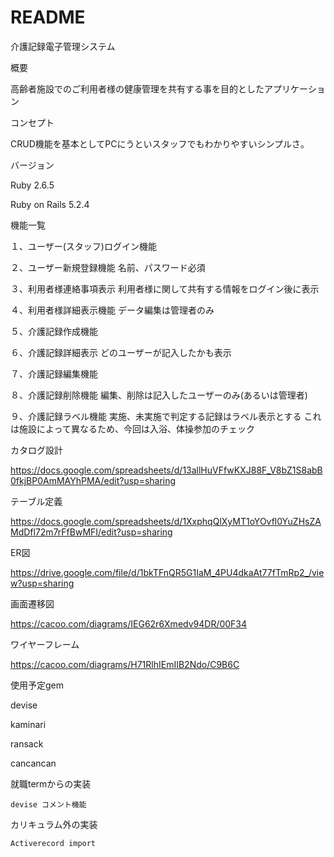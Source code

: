 # README

介護記録電子管理システム

概要

高齢者施設でのご利用者様の健康管理を共有する事を目的としたアプリケーション

コンセプト

CRUD機能を基本としてPCにうといスタッフでもわかりやすいシンプルさ。

バージョン

Ruby 2.6.5

Ruby on Rails 5.2.4

機能一覧

１、ユーザー(スタッフ)ログイン機能

２、ユーザー新規登録機能
        名前、パスワード必須

３、利用者様連絡事項表示
        利用者様に関して共有する情報をログイン後に表示

４、利用者様詳細表示機能
        データ編集は管理者のみ

５、介護記録作成機能

６、介護記録詳細表示
        どのユーザーが記入したかも表示

７、介護記録編集機能

８、介護記録削除機能
        編集、削除は記入したユーザーのみ(あるいは管理者)  

９、介護記録ラベル機能
        実施、未実施で判定する記録はラベル表示とする
        これは施設によって異なるため、今回は入浴、体操参加のチェック

カタログ設計

https://docs.google.com/spreadsheets/d/13allHuVFfwKXJ88F_V8bZ1S8abB0fkjBP0AmMAYhPMA/edit?usp=sharing

テーブル定義

https://docs.google.com/spreadsheets/d/1XxphqQlXyMT1oYOvfl0YuZHsZAMdDfl72m7rFfBwMFI/edit?usp=sharing

ER図

https://drive.google.com/file/d/1bkTFnQR5G1IaM_4PU4dkaAt77fTmRp2_/view?usp=sharing

画面遷移図

https://cacoo.com/diagrams/IEG62r6Xmedv94DR/00F34

ワイヤーフレーム

https://cacoo.com/diagrams/H71RlhIEmIIB2Ndo/C9B6C

使用予定gem

devise

kaminari

ransack

cancancan

就職termからの実装

    devise コメント機能

カリキュラム外の実装

    Activerecord import






                              

